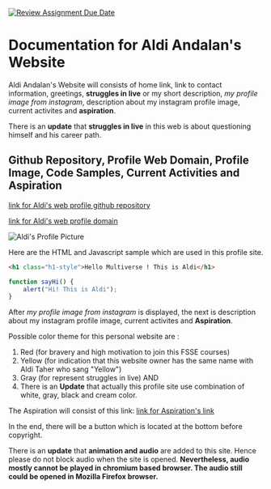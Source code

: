 [![Review Assignment Due Date](https://classroom.github.com/assets/deadline-readme-button-24ddc0f5d75046c5622901739e7c5dd533143b0c8e959d652212380cedb1ea36.svg)](https://classroom.github.com/a/l9v8sNrv)
# Documentation for Aldi Andalan's Website

Aldi Andalan's Website will consists of home link, link to contact information, greetings, **struggles in live** or my short description, _my profile image from instagram_, description about my instagram profile image, current activites and **aspiration**.

There is an **update** that **struggles in live** in this web is about questioning himself and his career path.

## Github Repository, Profile Web Domain, Profile Image, Code Samples, Current Activities and Aspiration
[link for Aldi's web profile github repository](https://github.com/RevoU-FSSE-2/week-1-andalanaldi.git)

[link for Aldi's web profile domain](https://andalanaldi-revou02-week1-assigment.netlify.app/)

![Aldi's Profile Picture](https://pbs.twimg.com/profile_images/1010774476185718785/fDrXMwWu_400x400.jpg)

Here are the HTML and Javascript sample which are used in this profile site.

```html
<h1 class="h1-style">Hello Multiverse ! This is Aldi</h1>
```

```javascript
function sayHi() {
    alert("Hi! This is Aldi");
}
```

After _my profile image from instagram_ is displayed, the next is description about my instagram profile image, current activites and **Aspiration**.

Possible color theme for this personal website are :
1. Red (for bravery and high motivation to join this FSSE courses)
2. Yellow (for indication that this website owner has the same name with Aldi Taher who sang "Yellow")
3. Gray (for represent struggles in live)
AND
4. There is an **Update** that actually this profile site use combination of white, gray, black and cream color.

The Aspiration will consist of this link:
[link for Aspiration's link](https://linktr.ee/sushigoindonesia/)

In the end, there will be a button which is located at the bottom before copyright. 

There is an **update** that **animation and audio** are added to this site. Hence please do not block audio when the site is opened. **Nevertheless, audio mostly cannot be played in chromium based browser. The audio still could be opened in Mozilla Firefox browser.**
